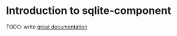 # Introduction to sqlite-component

TODO: write [great documentation](http://jacobian.org/writing/what-to-write/)
